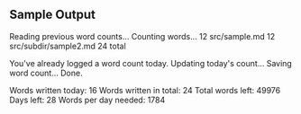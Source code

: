 ## Sample Output

   Reading previous word counts...
   Counting words...
      12 src/sample.md
      12 src/subdir/sample2.md
      24 total

   You've already logged a word count today. Updating today's count...
   Saving word count...
   Done.

   Words written today: 16
   Words written in total: 24
   Total words left: 49976
   Days left: 28
   Words per day needed: 1784
